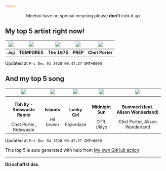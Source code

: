 [![Meehoi Logo](https://github.com/beam41/beam41/raw/master/mh.svg)](http://my.meehoi.me/)
<p align="center">Meehoi have no special meaning please <b>don't</b> look it up</p>

## My top 5 artist right now!
<!-- table start -->
|<img src="https://i.scdn.co/image/50c504c91a2ccd2b5f39837e6261463267b858a2">|<img src="https://i.scdn.co/image/b609a4bd3059e8e25a466deb59d7b29842ca3956">|<img src="https://i.scdn.co/image/1717dac024e71f64ec421a658c7a9769d41ce251">|<img src="https://i.scdn.co/image/2be523b00b7db82d390aa9c00e43df48d5fbd6d3">|<img src="https://i.scdn.co/image/268c457a93c4bae9eec528263722febc6c937d81">|
| :---: | :---: | :---: | :---: | :---: |
|<b>Joji</b>|<b>TEMPOREX</b>|<b>The 1975</b>|<b>PREP</b>|<b>Chet Porter</b>|

Updated at `Fri Dec 04 2020 00:47:27 GMT+0000`
<!-- table end -->

## And my top 5 song
<!-- table song start -->
|<img src="https://i.scdn.co/image/ab67616d00001e02898a9df1e91590e96b9110ca">|<img src="https://i.scdn.co/image/ab67616d00001e02a16f826ef325cdc2b6d26d66">|<img src="https://i.scdn.co/image/ab67616d00001e02e2a46d54800a72ac33963ffe">|<img src="https://i.scdn.co/image/ab67616d00001e02b19ff1beae0c96473e5fba2a">|<img src="https://i.scdn.co/image/ab67616d00001e0285844ca856c72b9196ab671f">|
| :---: | :---: | :---: | :---: | :---: |
|<p><b>Tbh Ily - Kidswaste Remix</b></p> Chet Porter, Kidswaste|<p><b>Islands</b></p> rei brown|<p><b>Lucky Girl</b></p> Fazerdaze|<p><b>Midnight Sun</b></p> OTR, Ukiyo|<p><b>Bummed (feat. Alison Wonderland)</b></p> Chet Porter, Alison Wonderland|

Updated at `Fri Dec 04 2020 00:47:27 GMT+0000`
<!-- table song end -->

This top 5 is auto generated with help from [My own GitHub action](https://github.com/beam41/spotify-listening)

---

**Du schaffst das.**